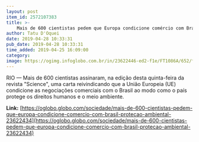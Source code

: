 ```yaml
---
layout: post
item_id: 2572107383
title: >-
    Mais de 600 cientistas pedem que Europa condicione comércio com Brasil à proteção ambiental
author: Tatu D'Oquei
date: 2019-04-28 10:33:31
pub_date: 2019-04-28 10:33:31
time_added: 2019-04-25 16:09:00
category: 
image: https://ogimg.infoglobo.com.br/in/23622446-ed2-f1e/FT1086A/652/floresta4.jpg
---
```


RIO — Mais de 600 cientistas assinaram, na edição desta quinta-feira da revista "Science", uma carta reivindicando que a União Europeia (UE) condicione as negociações comerciais com o Brasil ao modo como o país protege os direitos humanos e o meio ambiente.

**Link:** [https://oglobo.globo.com/sociedade/mais-de-600-cientistas-pedem-que-europa-condicione-comercio-com-brasil-protecao-ambiental-23622434](https://oglobo.globo.com/sociedade/mais-de-600-cientistas-pedem-que-europa-condicione-comercio-com-brasil-protecao-ambiental-23622434)

